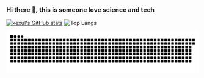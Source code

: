 ### Hi there 👋, this is someone love science and tech
[![kexul's GitHub stats](https://github-readme-stats.vercel.app/api?username=kexul)](https://github.com/kexul/github-readme-stats)
![Top Langs](https://github-readme-stats.vercel.app/api/top-langs/?username=kexul&layout=compact)


![](https://raw.githubusercontent.com/kexul/kexul/main/assets/github-contribution-grid-snake.svg)

